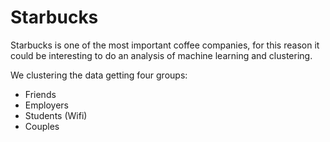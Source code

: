 # Starbucks
Starbucks is one of the most important coffee companies, for this reason it could be interesting to do an analysis of machine learning and clustering.

We clustering the data getting four groups:
- Friends
- Employers
- Students (Wifi)
- Couples


